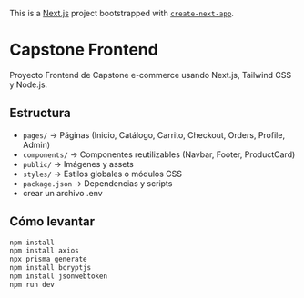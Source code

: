 This is a [Next.js](https://nextjs.org) project bootstrapped with [`create-next-app`](https://nextjs.org/docs/pages/api-reference/create-next-app).

# Capstone Frontend

Proyecto Frontend de Capstone e-commerce usando Next.js, Tailwind CSS y Node.js.

## Estructura
- `pages/` → Páginas (Inicio, Catálogo, Carrito, Checkout, Orders, Profile, Admin)
- `components/` → Componentes reutilizables (Navbar, Footer, ProductCard)
- `public/` → Imágenes y assets
- `styles/` → Estilos globales o módulos CSS
- `package.json` → Dependencias y scripts
- crear un archivo .env 

## Cómo levantar
```bash
npm install
npm install axios
npx prisma generate
npm install bcryptjs
npm install jsonwebtoken
npm run dev